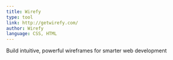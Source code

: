 ```yaml
---
title: Wirefy
type: tool
link: http://getwirefy.com/
author: Wirefy
language: CSS, HTML
---
```


Build intuitive, powerful wireframes for smarter web development
